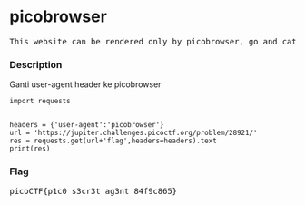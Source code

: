 <h1>picobrowser</h1>
<pre>
This website can be rendered only by picobrowser, go and catch the flag! <a href='https://jupiter.challenges.picoctf.org/problem/28921/'>(link)</a> or http://jupiter.challenges.picoctf.org:28921
</pre>
<h3>Description</h3>
<p>Ganti user-agent header ke picobrowser</p>

```python3
import requests


headers = {'user-agent':'picobrowser'}
url = 'https://jupiter.challenges.picoctf.org/problem/28921/'
res = requests.get(url+'flag',headers=headers).text
print(res)
```

<h3>Flag</h3>
<pre>
picoCTF{p1c0_s3cr3t_ag3nt_84f9c865}
</pre>
